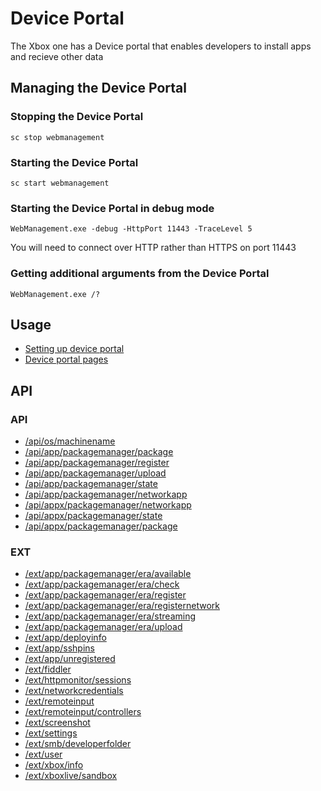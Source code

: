 # Device Portal
The Xbox one has a Device portal that enables developers to install apps and recieve other data

## Managing the Device Portal
### Stopping the Device Portal
`sc stop webmanagement`
### Starting the Device Portal
`sc start webmanagement`
### Starting the Device Portal in debug mode
`WebManagement.exe -debug -HttpPort 11443 -TraceLevel 5`

You will need to connect over HTTP rather than HTTPS on port 11443
### Getting additional arguments from the Device Portal
`WebManagement.exe /?`

## Usage
* [Setting up device portal](dev-portal-api/set-up-device-portal.md)
* [Device portal pages](dev-portal-api/device-portal-pages.md)
## API
### API
* [/api/os/machinename](dev-portal-api/api/os-machinename.md)
* [/api/app/packagemanager/package](dev-portal-api/api/app-packagemanager-package.md)
* [/api/app/packagemanager/register](dev-portal-api/api/app-packagemanager-register.md)
* [/api/app/packagemanager/upload](dev-portal-api/api/app-packagemanager-upload.md)
* [/api/app/packagemanager/state](dev-portal-api/api/app-packagemanager-state.md)
* [/api/app/packagemanager/networkapp](dev-portal-api/api/app-packagemanager-networkapp.md)
* [/api/appx/packagemanager/networkapp](dev-portal-api/api/appx-packagemanager-networkapp.md)
* [/api/appx/packagemanager/state](dev-portal-api/api/appx-packagemanager-state.md)
* [/api/appx/packagemanager/package](dev-portal-api/api/appx-packagemanager-package.md)
### EXT
* [/ext/app/packagemanager/era/available](dev-portal-api/ext/app-packagemanager-era-available.md)
* [/ext/app/packagemanager/era/check](dev-portal-api/ext/app-packagemanager-era-check.md)
* [/ext/app/packagemanager/era/register](dev-portal-api/ext/app-packagemanager-era-register.md)
* [/ext/app/packagemanager/era/registernetwork](dev-portal-api/ext/app-packagemanager-era-registernetwork.md)
* [/ext/app/packagemanager/era/streaming](dev-portal-api/ext/app-packagemanager-era-streaming.md)
* [/ext/app/packagemanager/era/upload](dev-portal-api/ext/app-packagemanager-era-upload.md)
* [/ext/app/deployinfo](dev-portal-api/ext/app-deployinfo.md)
* [/ext/app/sshpins](dev-portal-api/ext/app-sshpins.md)
* [/ext/app/unregistered](dev-portal-api/ext/app-unregistered.md)
* [/ext/fiddler](dev-portal-api/ext/fiddler.md)
* [/ext/httpmonitor/sessions](dev-portal-api/ext/httpMonitor-sessions.md)
* [/ext/networkcredentials](dev-portal-api/ext/networkcredentials.md)
* [/ext/remoteinput](dev-portal-api/ext/remoteinput.md)
* [/ext/remoteinput/controllers](dev-portal-api/ext/remoteinput-controllers.md)
* [/ext/screenshot](dev-portal-api/ext/screenshot.md)
* [/ext/settings](dev-portal-api/ext/settings.md)
* [/ext/smb/developerfolder](dev-portal-api/ext/smb-developerfolder.md)
* [/ext/user](dev-portal-api/ext/user.md)
* [/ext/xbox/info](dev-portal-api/ext/xbox-info.md)
* [/ext/xboxlive/sandbox](dev-portal-api/ext/xboxlive-sandbox.md)
